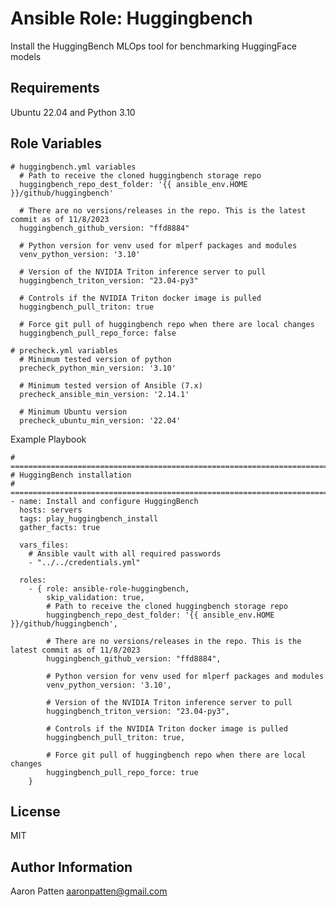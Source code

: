 Ansible Role: Huggingbench
==========================

Install the HuggingBench MLOps tool for benchmarking HuggingFace models

Requirements
------------

Ubuntu 22.04 and Python 3.10

Role Variables
--------------

    # huggingbench.yml variables
      # Path to receive the cloned huggingbench storage repo
      huggingbench_repo_dest_folder: '{{ ansible_env.HOME }}/github/huggingbench'

      # There are no versions/releases in the repo. This is the latest commit as of 11/8/2023
      huggingbench_github_version: "ffd8884"

      # Python version for venv used for mlperf packages and modules
      venv_python_version: '3.10'

      # Version of the NVIDIA Triton inference server to pull
      huggingbench_triton_version: "23.04-py3"

      # Controls if the NVIDIA Triton docker image is pulled
      huggingbench_pull_triton: true

      # Force git pull of huggingbench repo when there are local changes
      huggingbench_pull_repo_force: false

    # precheck.yml variables
      # Minimum tested version of python
      precheck_python_min_version: '3.10'

      # Minimum tested version of Ansible (7.x)
      precheck_ansible_min_version: '2.14.1'

      # Minimum Ubuntu version
      precheck_ubuntu_min_version: '22.04'

Example Playbook

    # ===========================================================================
    # HuggingBench installation
    # ===========================================================================
    - name: Install and configure HuggingBench
      hosts: servers
      tags: play_huggingbench_install
      gather_facts: true

      vars_files:
        # Ansible vault with all required passwords
        - "../../credentials.yml"

      roles:
        - { role: ansible-role-huggingbench,
            skip_validation: true,
            # Path to receive the cloned huggingbench storage repo
            huggingbench_repo_dest_folder: '{{ ansible_env.HOME }}/github/huggingbench',

            # There are no versions/releases in the repo. This is the latest commit as of 11/8/2023
            huggingbench_github_version: "ffd8884",

            # Python version for venv used for mlperf packages and modules
            venv_python_version: '3.10',

            # Version of the NVIDIA Triton inference server to pull
            huggingbench_triton_version: "23.04-py3",

            # Controls if the NVIDIA Triton docker image is pulled
            huggingbench_pull_triton: true,

            # Force git pull of huggingbench repo when there are local changes
            huggingbench_pull_repo_force: true
        }

License
-------

MIT

Author Information
------------------

Aaron Patten
aaronpatten@gmail.com
